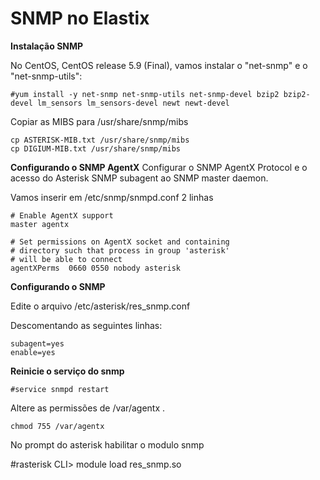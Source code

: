 SNMP no Elastix
===============

**Instalação SNMP**

No CentOS, CentOS release 5.9 (Final), vamos instalar o "net-snmp" e o "net-snmp-utils": 
```
#yum install -y net-snmp net-snmp-utils net-snmp-devel bzip2 bzip2-devel lm_sensors lm_sensors-devel newt newt-devel
```
Copiar as MIBS para /usr/share/snmp/mibs
```
cp ASTERISK-MIB.txt /usr/share/snmp/mibs
cp DIGIUM-MIB.txt /usr/share/snmp/mibs
```

**Configurando o SNMP AgentX**
Configurar o SNMP AgentX Protocol e o acesso do Asterisk SNMP subagent ao SNMP master daemon.
 
Vamos inserir em /etc/snmp/snmpd.conf 2 linhas
```
# Enable AgentX support
master agentx

# Set permissions on AgentX socket and containing
# directory such that process in group 'asterisk'
# will be able to connect
agentXPerms  0660 0550 nobody asterisk
```


**Configurando o SNMP**

Edite o arquivo /etc/asterisk/res_snmp.conf 

Descomentando as seguintes linhas:
```
subagent=yes
enable=yes
```

**Reinicie o serviço do snmp**
```
#service snmpd restart
```

Altere as permissões de /var/agentx .
```
chmod 755 /var/agentx
```

No prompt do asterisk habilitar o modulo snmp

#rasterisk
CLI> module load res_snmp.so
